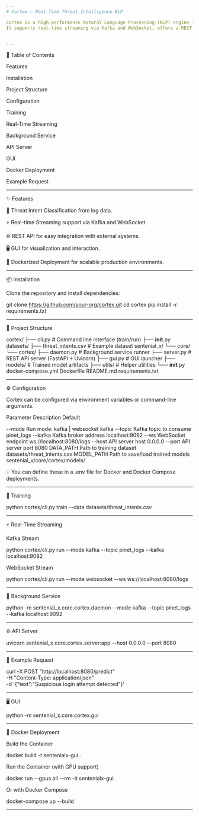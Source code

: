 ```yaml
---
# Cortex – Real-Time Threat Intelligence NLP

Cortex is a high-performance Natural Language Processing (NLP) engine for detecting and classifying threat intents from system logs.
It supports real-time streaming via Kafka and WebSocket, offers a REST API, provides a graphical user interface, and is fully containerized for production deployments.


---
```


📖 Table of Contents

Features

Installation

Project Structure

Configuration

Training

Real-Time Streaming

Background Service

API Server

GUI

Docker Deployment

Example Request



---

✨ Features

🔎 Threat Intent Classification from log data.

⚡ Real-time Streaming support via Kafka and WebSocket.

🌐 REST API for easy integration with external systems.

🖥️ GUI for visualization and interaction.

🐳 Dockerized Deployment for scalable production environments.



---

📦 Installation

Clone the repository and install dependencies:

git clone https://github.com/your-org/cortex.git
cd cortex
pip install -r requirements.txt


---

📂 Project Structure

cortex/
├── cli.py                  # Command line interface (train/run)
├── __init__.py
datasets/
├── threat_intents.csv       # Example dataset
sentenial_x/
└── core/
    └── cortex/
        ├── daemon.py       # Background service runner
        ├── server.py       # REST API server (FastAPI + Uvicorn)
        ├── gui.py          # GUI launcher
        ├── models/         # Trained model artifacts
        ├── utils/          # Helper utilities
        └── __init__.py
docker-compose.yml
Dockerfile
README.md
requirements.txt


---

⚙️ Configuration

Cortex can be configured via environment variables or command-line arguments.

Parameter	Description	Default

--mode	Run mode: kafka | websocket	kafka
--topic	Kafka topic to consume	pinet_logs
--kafka	Kafka broker address	localhost:9092
--ws	WebSocket endpoint	ws://localhost:8080/logs
--host	API server host	0.0.0.0
--port	API server port	8080
DATA_PATH	Path to training dataset	datasets/threat_intents.csv
MODEL_PATH	Path to save/load trained models	sentenial_x/core/cortex/models/


💡 You can define these in a .env file for Docker and Docker Compose deployments.


---

🧠 Training

python cortex/cli.py train --data datasets/threat_intents.csv


---

⚡ Real-Time Streaming

Kafka Stream

python cortex/cli.py run --mode kafka --topic pinet_logs --kafka localhost:9092

WebSocket Stream

python cortex/cli.py run --mode websocket --ws ws://localhost:8080/logs


---

🔧 Background Service

python -m sentenial_x.core.cortex.daemon --mode kafka --topic pinet_logs --kafka localhost:9092


---

🌐 API Server

uvicorn sentenial_x.core.cortex.server:app --host 0.0.0.0 --port 8080


---

📡 Example Request

curl -X POST "http://localhost:8080/predict" \
  -H "Content-Type: application/json" \
  -d '{"text":"Suspicious login attempt detected"}'


---

🖥️ GUI

python -m sentenial_x.core.cortex.gui


---

🐳 Docker Deployment

Build the Container

docker build -t sentenialx-gui .

Run the Container (with GPU support)

docker run --gpus all --rm -it sentenialx-gui

Or with Docker Compose

docker-compose up --build

---
